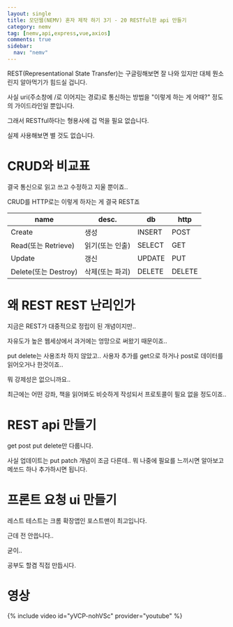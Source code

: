 ```yaml
---
layout: single
title: 모던웹(NEMV) 혼자 제작 하기 3기 - 20 RESTful한 api 만들기
category: nemv
tag: [nemv,api,express,vue,axios]
comments: true
sidebar:
  nav: "nemv"
---
```


REST(Representational State Transfer)는 구글링해보면 잘 나와 있지만 대체 뭔소린지 알아먹기가 힘드실 겁니다.

사실 uri(주소창에 /로 이어지는 경로)로 통신하는 방법을 "이렇게 하는 게 어때?" 정도의 가이드라인일 뿐입니다.

그래서 RESTful하다는 형용사에 겁 먹을 필요 없습니다.

실제 사용해보면 별 것도 없습니다.

# CRUD와 비교표

결국 통신으로 읽고 쓰고 수정하고 지울 뿐이죠..

CRUD를 HTTP로는 이렇게 하자는 게 결국 REST죠

| name	| desc. |	db  | http |
| --- | --- | --- | --- |
| Create	| 생성 |	INSERT | POST  |
| Read(또는 Retrieve)	 | 읽기(또는 인출) | 	SELECT | GET |
| Update | 갱신 | UPDATE | PUT |
| Delete(또는 Destroy)	| 삭제(또는 파괴) | 	DELETE | DELETE |   
    
# 왜 REST REST 난리인가

지금은 REST가 대중적으로 정립이 된 개념이지만.. 

자유도가 높은 웹세상에서 과거에는 엉망으로 써왔기 때문이죠..

put delete는 사용조차 하지 않았고.. 사용자 추가를 get으로 하거나 post로 데이터를 읽어오거나 한것이죠..

뭐 강제성은 없으니까요..

최근에는 어떤 강좌, 책을 읽어봐도 비슷하게 작성되서 프로토콜이 필요 없을 정도이죠..

# REST api 만들기

get post put delete만 다룹니다.

사실 업데이트는 put patch 개념이 조금 다른데.. 뭐 나중에 필요를 느끼시면 알아보고 메쏘드 하나 추가하시면 됩니다.

# 프론트 요청 ui 만들기

레스트 테스트는 크롬 확장앱인 포스트맨이 최고입니다.

근데 전 안씁니다..

굳이..

공부도 할겸 직접 만듭시다.

# 영상

{% include video id="yVCP-nohVSc" provider="youtube" %}  


